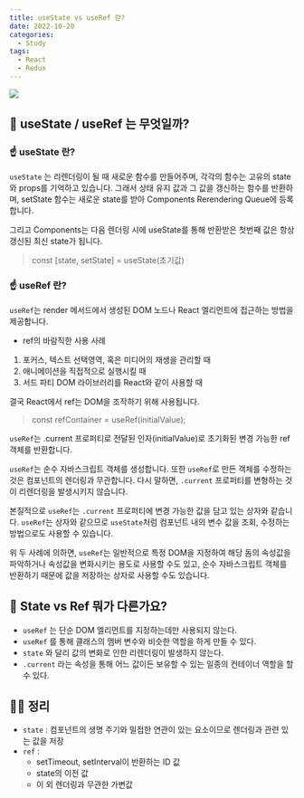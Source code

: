 ```yaml
---
title: useState vs useRef 란?
date: 2022-10-20
categories:
  - Study
tags:
  - React
  - Redux
---
```


![](https://velog.velcdn.com/images/gusdh2/post/bffba945-db09-4639-b971-bc4a414fb7a2/image.png)

## 🥸 useState / useRef 는 무엇일까?

### ☝️ useState 란?

`useState` 는 리렌더링이 될 때 새로운 함수를 만들어주며, 각각의 함수는 고유의 state와 props를 기억하고 있습니다. 그래서 상태 유지 값과 그 값을 갱신하는 함수를 반환하며, setState 함수는 새로운 state를 받아 Components Rerendering Queue에 등록합니다.

그리고 Components는 다음 렌더링 시에 useState를 통해 반환받은 첫번째 값은 항상 갱신된 최신 state가 됩니다.

> const [state, setState] = useState(초기값)

### ☝️ useRef 란?

`useRef`는 render 메서드에서 생성된 DOM 노드나 React 엘리먼트에 접근하는 방법을 제공합니다.

- ref의 바람직한 사용 사례

1. 포커스, 텍스트 선택영역, 혹은 미디어의 재생을 관리할 때
2. 애니메이션을 직접적으로 실행시킬 때
3. 서드 파티 DOM 라이브러리를 React와 같이 사용할 때

결국 React에서 ref는 DOM을 조작하기 위해 사용됩니다.

> const refContainer = useRef(initialValue);

`useRef`는 .current 프로퍼티로 전달된 인자(initialValue)로 초기화된 변경 가능한 ref 객체를 반환합니다.

`useRef`는 순수 자바스크립트 객체를 생성합니다. 또한 `useRef`로 만든 객체를 수정하는 것은 컴포넌트의 렌더링과 무관합니다. 다시 말하면, `.current` 프로퍼티를 변형하는 것이 리렌더링을 발생시키지 않습니다.

본질적으로 `useRef`는 `.current` 프로퍼티에 변경 가능한 값을 담고 있는 상자와 같습니다. `useRef`는 상자와 같으므로 `useState`처럼 컴포넌트 내의 변수 값을 조회, 수정하는 방법으로도 사용할 수 있습니다.

위 두 사례에 의하면, `useRef`는 일반적으로 특정 DOM을 지정하여 해당 돔의 속성값을 파악하거나 속성값을 변화시키는 용도로 사용할 수도 있고, 순수 자바스크립트 객체를 반환하기 때문에 값을 저장하는 상자로 사용할 수도 있습니다.

## 🥸 State vs Ref 뭐가 다른가요?

- `useRef` 는 단순 DOM 엘리먼트를 지정하는데만 사용되지 않는다.
- `useRef` 를 통해 클래스의 멤버 변수와 비슷한 역할을 하게 만들 수 있다.
- `state` 와 달리 값의 변화로 인한 리렌더링이 발생하지 않는다.
- `.current` 라는 속성을 통해 어느 값이든 보유할 수 있는 일종의 컨테이너 역할을 할 수 있다.

## 👨‍💻 정리

- `state` : 컴포넌트의 생명 주기와 밀접한 연관이 있는 요소이므로 렌더링과 관련 있는 값을 저장
- `ref` :
  - setTimeout, setInterval이 반환하는 ID 값
  - state의 이전 값
  - 이 외 렌더링과 무관한 가변값
